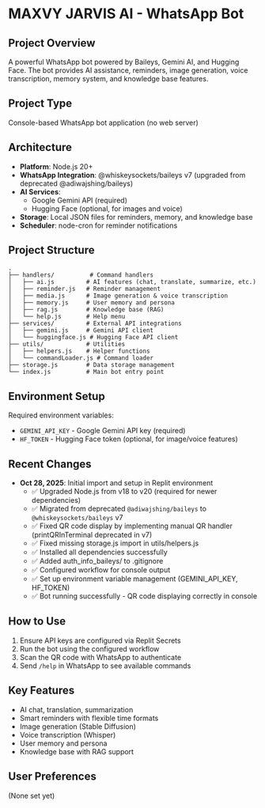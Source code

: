 # MAXVY JARVIS AI - WhatsApp Bot

## Project Overview
A powerful WhatsApp bot powered by Baileys, Gemini AI, and Hugging Face. The bot provides AI assistance, reminders, image generation, voice transcription, memory system, and knowledge base features.

## Project Type
Console-based WhatsApp bot application (no web server)

## Architecture
- **Platform**: Node.js 20+
- **WhatsApp Integration**: @whiskeysockets/baileys v7 (upgraded from deprecated @adiwajshing/baileys)
- **AI Services**: 
  - Google Gemini API (required)
  - Hugging Face (optional, for images and voice)
- **Storage**: Local JSON files for reminders, memory, and knowledge base
- **Scheduler**: node-cron for reminder notifications

## Project Structure
```
.
├── handlers/          # Command handlers
│   ├── ai.js         # AI features (chat, translate, summarize, etc.)
│   ├── reminder.js   # Reminder management
│   ├── media.js      # Image generation & voice transcription
│   ├── memory.js     # User memory and persona
│   ├── rag.js        # Knowledge base (RAG)
│   └── help.js       # Help menu
├── services/         # External API integrations
│   ├── gemini.js     # Gemini API client
│   └── huggingface.js # Hugging Face API client
├── utils/            # Utilities
│   ├── helpers.js    # Helper functions
│   └── commandLoader.js # Command loader
├── storage.js        # Data storage management
└── index.js          # Main bot entry point
```

## Environment Setup
Required environment variables:
- `GEMINI_API_KEY` - Google Gemini API key (required)
- `HF_TOKEN` - Hugging Face token (optional, for image/voice features)

## Recent Changes
- **Oct 28, 2025**: Initial import and setup in Replit environment
  - ✅ Upgraded Node.js from v18 to v20 (required for newer dependencies)
  - ✅ Migrated from deprecated `@adiwajshing/baileys` to `@whiskeysockets/baileys` v7
  - ✅ Fixed QR code display by implementing manual QR handler (printQRInTerminal deprecated in v7)
  - ✅ Fixed missing storage.js import in utils/helpers.js
  - ✅ Installed all dependencies successfully
  - ✅ Added auth_info_baileys/ to .gitignore
  - ✅ Configured workflow for console output
  - ✅ Set up environment variable management (GEMINI_API_KEY, HF_TOKEN)
  - ✅ Bot running successfully - QR code displaying correctly in console

## How to Use
1. Ensure API keys are configured via Replit Secrets
2. Run the bot using the configured workflow
3. Scan the QR code with WhatsApp to authenticate
4. Send `/help` in WhatsApp to see available commands

## Key Features
- AI chat, translation, summarization
- Smart reminders with flexible time formats
- Image generation (Stable Diffusion)
- Voice transcription (Whisper)
- User memory and persona
- Knowledge base with RAG support

## User Preferences
(None set yet)
